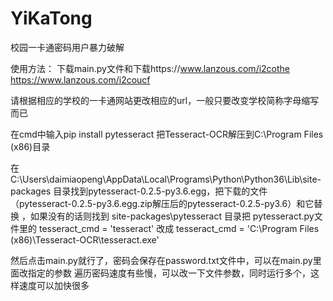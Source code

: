 # YiKaTong
校园一卡通密码用户暴力破解

使用方法：
  下载main.py文件和下载https://www.lanzous.com/i2cothe https://www.lanzous.com/i2coucf

  请根据相应的学校的一卡通网站更改相应的url，一般只要改变学校简称字母缩写而已
  
  在cmd中输入pip install pytesseract
  把Tesseract-OCR解压到C:\Program Files (x86)目录
  
  在C:\Users\daimiaopeng\AppData\Local\Programs\Python\Python36\Lib\site-packages 目录找到pytesseract-0.2.5-py3.6.egg，把下载的文件（pytesseract-0.2.5-py3.6.egg.zip解压后的pytesseract-0.2.5-py3.6）和它替换 ，如果没有的话则找到
  site-packages\pytesseract 目录把 pytesseract.py文件里的 tesseract_cmd = 'tesseract' 改成 tesseract_cmd = 'C:\\Program Files (x86)\\Tesseract-OCR\\tesseract.exe'
  
  然后点击main.py就行了，密码会保存在password.txt文件中，可以在main.py里面改指定的参数
  遍历密码速度有些慢，可以改一下文件参数，同时运行多个，这样速度可以加快很多
